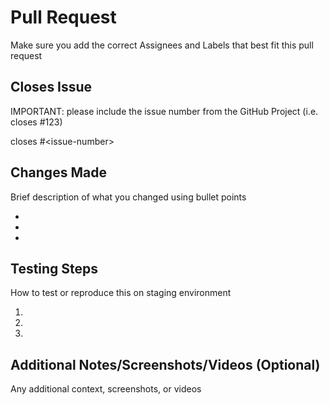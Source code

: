 # Pull Request

Make sure you add the correct Assignees and Labels that best fit this pull request

## Closes Issue

IMPORTANT: please include the issue number from the GitHub Project (i.e. closes #123)

closes #\<issue-number\>

## Changes Made

Brief description of what you changed using bullet points

-
-
-

## Testing Steps

How to test or reproduce this on staging environment

1.
2.
3.

## Additional Notes/Screenshots/Videos (Optional)

Any additional context, screenshots, or videos
